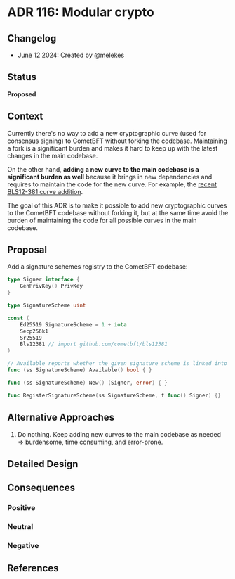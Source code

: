 # ADR 116: Modular crypto

## Changelog

 - June 12 2024: Created by @melekes

## Status

**Proposed**

## Context

Currently there's no way to add a new cryptographic curve (used for consensus
signing) to CometBFT without forking the codebase. Maintaining a fork is a
significant burden and makes it hard to keep up with the latest changes in the
main codebase.

On the other hand, **adding a new curve to the main codebase is a significant
burden as well** because it brings in new dependencies and requires to maintain
the code for the new curve. For example, the [recent BLS12-381 curve
addition](https://github.com/cometbft/cometbft/pull/2765).

The goal of this ADR is to make it possible to add new cryptographic curves to
the CometBFT codebase without forking it, but at the same time avoid the burden
of maintaining the code for all possible curves in the main codebase.

## Proposal

Add a signature schemes registry to the CometBFT codebase:

```go
type Signer interface {
    GenPrivKey() PrivKey
}

type SignatureScheme uint

const (
	Ed25519 SignatureScheme = 1 + iota
	Secp256k1
	Sr25519
	Bls12381 // import github.com/cometbft/bls12381
)

// Available reports whether the given signature scheme is linked into the binary.
func (ss SignatureScheme) Available() bool { }

func (ss SignatureScheme) New() (Signer, error) { }

func RegisterSignatureScheme(ss SignatureScheme, f func() Signer) {}
```

## Alternative Approaches

1. Do nothing. Keep adding new curves to the main codebase as needed =>
   burdensome, time consuming, and error-prone.

## Detailed Design

## Consequences

### Positive

### Neutral

### Negative

## References
